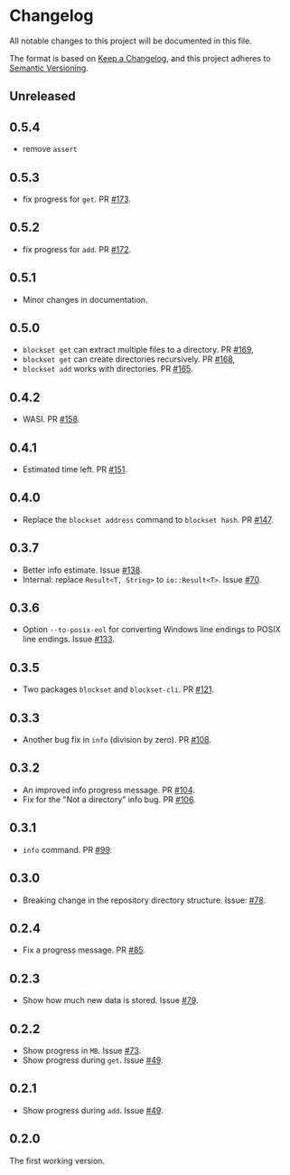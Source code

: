 # Changelog

All notable changes to this project will be documented in this file.

The format is based on [Keep a Changelog](https://keepachangelog.com/en/1.0.0/),
and this project adheres to [Semantic Versioning](https://semver.org/spec/v2.0.0.html).

## Unreleased

## 0.5.4

- remove `assert`

## 0.5.3

- fix progress for `get`. PR [#173](https://github.com/datablockset/blockset/pull/173).

## 0.5.2

- fix progress for `add`. PR [#172](https://github.com/datablockset/blockset/pull/172).

## 0.5.1

- Minor changes in documentation.

## 0.5.0

- `blockset get` can extract multiple files to a directory. PR [#169](https://github.com/datablockset/blockset/pull/169),
- `blockset get` can create directories recursively. PR [#168](https://github.com/datablockset/blockset/pull/168),
- `blockset add` works with directories. PR [#165](https://github.com/datablockset/blockset/pull/165).

## 0.4.2

- WASI. PR [#158](https://github.com/datablockset/blockset/pull/158).

## 0.4.1

- Estimated time left. PR [#151](https://github.com/datablockset/blockset/pull/151).

## 0.4.0

- Replace the `blockset address` command to `blockset hash`. PR [#147](https://github.com/datablockset/blockset/pull/147).

## 0.3.7

- Better info estimate. Issue [#138](https://github.com/datablockset/blockset/issues/138).
- Internal: replace `Result<T, String>` to `io::Result<T>`. Issue [#70](https://github.com/datablockset/blockset/issues/70).

## 0.3.6

- Option `--to-posix-eol` for converting Windows line endings to POSIX line endings. Issue [#133](https://github.com/datablockset/blockset/issues/131).

## 0.3.5

- Two packages `blockset` and `blockset-cli`. PR [#121](https://github.com/datablockset/blockset/pull/121).

## 0.3.3

- Another bug fix in `info` (division by zero). PR [#108](https://github.com/datablockset/blockset/pull/108).

## 0.3.2

- An improved info progress message. PR [#104](https://github.com/datablockset/blockset/pull/104).
- Fix for the "Not a directory" info bug. PR [#106](https://github.com/datablockset/blockset/pull/106).

## 0.3.1

- `info` command. PR [#99](https://github.com/datablockset/blockset/pull/99).

## 0.3.0

- Breaking change in the repository directory structure. Issue: [#78](https://github.com/datablockset/blockset/issues/78).

## 0.2.4

- Fix a progress message. PR [#85](https://github.com/datablockset/blockset/pull/85).

## 0.2.3

- Show how much new data is stored. Issue [#79](https://github.com/datablockset/blockset/issues/79).

## 0.2.2

- Show progress in `MB`. Issue [#73](https://github.com/datablockset/blockset/issues/73).
- Show progress during `get`. Issue [#49](https://github.com/datablockset/blockset/issues/49).

## 0.2.1

- Show progress during `add`. Issue [#49](https://github.com/datablockset/blockset/issues/49).

## 0.2.0

The first working version.
